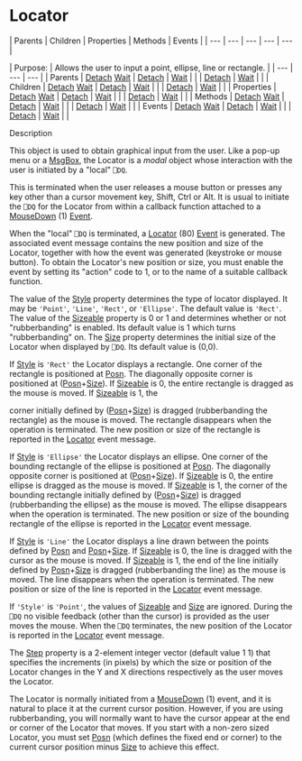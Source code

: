 




<h1 class="heading"><span class="name">Locator</span></h1>
| Parents | Children | Properties | Methods | Events |
| --- | --- | --- | --- | ---  |

| Purpose: | Allows the user to input a point, ellipse, line or rectangle. |
| --- | --- | ---  |
| Parents | [Detach](../a-z/detach.md) [Wait](../a-z/wait.md) | [Detach](../a-z/detach.md) | [Wait](../a-z/wait.md) |  |
| [Detach](../a-z/detach.md) | [Wait](../a-z/wait.md) |  |
| Children | [Detach](../a-z/detach.md) [Wait](../a-z/wait.md) | [Detach](../a-z/detach.md) | [Wait](../a-z/wait.md) |  |
| [Detach](../a-z/detach.md) | [Wait](../a-z/wait.md) |  |
| Properties | [Detach](../a-z/detach.md) [Wait](../a-z/wait.md) | [Detach](../a-z/detach.md) | [Wait](../a-z/wait.md) |  |
| [Detach](../a-z/detach.md) | [Wait](../a-z/wait.md) |  |
| Methods | [Detach](../a-z/detach.md) [Wait](../a-z/wait.md) | [Detach](../a-z/detach.md) | [Wait](../a-z/wait.md) |  |
| [Detach](../a-z/detach.md) | [Wait](../a-z/wait.md) |  |
| Events | [Detach](../a-z/detach.md) [Wait](../a-z/wait.md) | [Detach](../a-z/detach.md) | [Wait](../a-z/wait.md) |  |
| [Detach](../a-z/detach.md) | [Wait](../a-z/wait.md) |  |


Description


This object is used to obtain graphical input from the user. Like a pop-up
menu or a [MsgBox](../a-z/msgbox.md), the Locator is a *modal* object whose interaction with the user is initiated by a "local" `⎕DQ`.



This is terminated when the user releases a mouse button or presses any key
other than a cursor movement key, Shift, Ctrl or Alt. It is usual to initiate
the `⎕DQ` for the Locator from within a callback function attached to a [MouseDown](../a-z/mousedown.md) (1) [Event](../a-z/event.md).


When the "local" `⎕DQ` is terminated, a [Locator](../a-z/locator.md) (80) [Event](../a-z/event.md) is generated. The associated event message contains the new position and size of
the Locator, together with how the event was generated (keystroke or mouse
button). To obtain the Locator's new position or size, you must enable
the event by setting its "action" code to 1, or to the name of a
suitable callback function.


The value of the [Style](../a-z/style.md) property determines
the type of locator displayed. It may be `'Point'`,
`'Line'`, `'Rect'`,
or `'Ellipse'`. The default value is `'Rect'`.
The value of the [Sizeable](../a-z/sizeable.md) property is 0 or
1 and determines whether or not "rubberbanding" is enabled. Its
default value is 1 which turns "rubberbanding" on. The [Size](../a-z/size.md) property determines the initial size of the Locator when displayed by `⎕DQ`.
Its default value is (0,0).


If [Style](../a-z/style.md) is `'Rect'` the Locator displays a rectangle. One corner of the rectangle is positioned at [Posn](../a-z/posn.md).
The diagonally opposite corner is positioned at ([Posn](../a-z/posn.md)+[Size](../a-z/size.md)).
If [Sizeable](../a-z/sizeable.md) is 0, the entire rectangle is
dragged as the mouse is moved. If [Sizeable](../a-z/sizeable.md) is 1, the


corner initially defined by ([Posn](../a-z/posn.md)+[Size](../a-z/size.md))
is dragged (rubberbanding the rectangle) as the mouse is moved. The rectangle
disappears when the operation is terminated. The new position or size of the
rectangle is reported in the [Locator](../a-z/locator.md) event
message.


If [Style](../a-z/style.md) is `'Ellipse'` the Locator displays an ellipse. One corner of the bounding rectangle of the
ellipse is positioned at [Posn](../a-z/posn.md). The diagonally
opposite corner is positioned at ([Posn](../a-z/posn.md)+[Size](../a-z/size.md)).
If [Sizeable](../a-z/sizeable.md) is 0, the entire ellipse is
dragged as the mouse is moved. If [Sizeable](../a-z/sizeable.md) is 1, the corner of the bounding rectangle initially defined by ([Posn](../a-z/posn.md)+[Size](../a-z/size.md))
is dragged (rubberbanding the ellipse) as the mouse is moved. The ellipse
disappears when the operation is terminated. The new position or size of the
bounding rectangle of the ellipse is reported in the [Locator](../a-z/locator.md) event message.


If [Style](../a-z/style.md) is `'Line'` the Locator displays a line drawn between the points defined by [Posn](../a-z/posn.md) and [Posn](../a-z/posn.md)+[Size](../a-z/size.md).
If [Sizeable](../a-z/sizeable.md) is 0, the line is dragged with
the cursor as the mouse is moved. If [Sizeable](../a-z/sizeable.md) is 1, the end of the line initially defined by [Posn](../a-z/posn.md)+[Size](../a-z/size.md) is dragged (rubberbanding the line) as the mouse is moved. The line disappears
when the operation is terminated. The new position or size of the line is
reported in the [Locator](../a-z/locator.md) event message.


If `'Style'` is `'Point'`,
the values of [Sizeable](../a-z/sizeable.md) and [Size](../a-z/size.md) are ignored. During the `⎕DQ` no visible feedback (other than the cursor) is provided as the user moves the
mouse. When the `⎕DQ` terminates, the new position of the Locator is reported in the [Locator](../a-z/locator.md) event message.


The [Step](../a-z/step.md) property is a 2-element integer vector (default value 1 1) that
specifies the increments (in pixels) by which the size or position of the
Locator changes in the Y and X directions respectively as the user moves the
Locator.


The Locator is normally initiated from a [MouseDown](../a-z/mousedown.md) (1) event, and it is natural to place it at the current cursor position.
However, if you are using rubberbanding, you will normally want to have the
cursor appear at the end or corner of the Locator that moves. If you start with a non-zero sized Locator, you must set [Posn](../a-z/posn.md) (which defines the fixed end or corner) to the current cursor position
minus [Size](../a-z/size.md) to achieve this effect.


